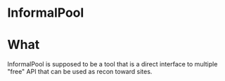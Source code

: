 # InformalPool

# What
InformalPool is supposed to be a tool that is a direct interface to multiple "free" API that can be used as recon toward sites.